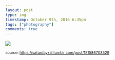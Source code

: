 ```yaml
---
layout: post
type: img
timestamp: October 9th, 2016 6:35pm
tags: ["photography"]
comments: true
---
```

<img src="https://saturdayxiii.github.io/media/151586708529.jpg"/>
  
<small>source: https://saturdayxiii.tumblr.com/post/151586708529</small>